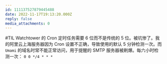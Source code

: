 ```yaml
---
id: 111137527879445488
date: 2022-11-17T19:13:20.000Z
reply: false
media_attachments: 0
---
```


#TIL Watchtower 的 Cron 定时任务需要 6 位而不是传统的 5 位。被坑惨了。我的阿里云上海服务器因为 Cron 设置不正确，导致使用的默认 5 分钟检测一次。而 `Umami` 的域名时常不能正常访问，用于提醒的 SMTP 服务器被刷爆。每六小时检测一次： `0 0 */4 * * *`


